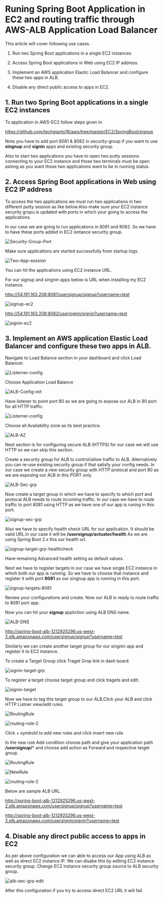 # Runing Spring Boot Application in EC2 and routing traffic through AWS-ALB Application Load Balancer

This article will cover following use cases.

 1. Run two Spring Boot applications in a single EC2 instances.

 2. Access Spring Boot applications in Web using EC2 IP address.

 3. Implement an AWS application Elastic Load Balancer and configure these two apps in ALB.

 4. Disable any direct public access to apps in EC2.
 

## 1. Run two Spring Boot applications in a single EC2 instances

To  application in AWS-EC2 follow steps given in 

https://github.com/techgiants19/aws/tree/master/EC2/SpringBoot/signup


Note you have to add port 8081 & 8082 in security-group if you want to use **singnup** and **signin** apps 
and existing security group.

Also to start two applications you have to open two putty sessions connecting to your EC2 instance 
and those two terminals must be open aslong as you want those two applications want to be in running status.


## 2. Access Spring Boot applications in Web using EC2 IP address

To access the two applications we must run two applications in two different putty session as like below.Also make sure your EC2 instance security gropu is updated with ports in which your going to access the applications.

In our case we are going to run applications in 8081 and 8082. So we have to have these ports added in EC2 isntance security group.

![Security-Group-Port](https://user-images.githubusercontent.com/54984988/64926851-a4d36e80-d7d0-11e9-9cb2-02f2335e7006.PNG)


Make sure applications are started successfully from startup logs.

![Two-App-session](https://user-images.githubusercontent.com/54984988/64926738-07c40600-d7cf-11e9-8bd3-8574d5536ba7.PNG)

You can hit the applications using EC2 instance URL.

For our signup and singnin apps below is URL when installing my EC2 instance.

http://54.191.163.208:8081/usersignup/signup?username=test

![signup-ec2](https://user-images.githubusercontent.com/54984988/64926877-fed43400-d7d0-11e9-8142-2232ca4d0ace.PNG)

http://54.191.163.208:8082/usersignin/signin?username=test

![signin-ec2](https://user-images.githubusercontent.com/54984988/64926878-04317e80-d7d1-11e9-8598-62b1c18979fd.PNG)

## 3. Implement an AWS application Elastic Load Balancer and configure these two apps in ALB.

Navigate to Load Balance section in your dashboard and click Load Balancer.


![Listerner-config](https://user-images.githubusercontent.com/54984988/64926950-152ebf80-d7d2-11e9-88b9-5412f7b17bdc.PNG)

Choose Application Load Balance

![ALB-Config-init](https://user-images.githubusercontent.com/54984988/64926954-2081eb00-d7d2-11e9-8a28-75f5a3edc704.PNG)

Have listener to point port 80 as we are going to expose our ALB in 80 port for all HTTP traffic.

![Listerner-config](https://user-images.githubusercontent.com/54984988/64926957-2a0b5300-d7d2-11e9-9b8f-801eb0f463d1.PNG)

Choose all Availability zone as its best practice.

![ALB-AZ](https://user-images.githubusercontent.com/54984988/64926968-46a78b00-d7d2-11e9-83b8-e0d9ccc31f9d.PNG)

Next section is for configuring secure ALB (HTTPS) for our case we will use HTTP so we can skip this section.

Create a security group for ALB to control/allow traffic to ALB. Alternatively you can re-use existing security group if that 
satisfy your config needs. In our case we create a new security group with HTTP protocal and port 80 as we are exposing our ALB in this PORT only.

![ALB-Sec-grp](https://user-images.githubusercontent.com/54984988/64927142-d0585800-d7d4-11e9-88d9-2c6bb72bd663.PNG)

Now create a target group in which we have to specify to which port and protocal ALB needs to route incoming traffic.
In our case we have to route traffic to port 8081 using HTTP as we have one of our app is runing in this port.

![signup-sec-grp](https://user-images.githubusercontent.com/54984988/64927180-4f4d9080-d7d5-11e9-89c6-3e12b56ab162.PNG)

Also we have to specify health check URL for our application. It should be valid URL.In our case it will be **/usersignup/actuator/health**
As we are using Spring Boot 2.x this our health url.


![signup-target-grp-healthcheck](https://user-images.githubusercontent.com/54984988/64927207-bc612600-d7d5-11e9-8ca0-21aa2170d3a2.PNG)

Have remaining Advanced health setting as default values.

Next we have to register targets in our case we have single EC2 instance in which both our app is running. So we have to choose that instance and register it with port **8081** as our singnup app is running in this port.


![signup-targets-8081](https://user-images.githubusercontent.com/54984988/64927243-37c2d780-d7d6-11e9-876b-075eb32c21fe.PNG)

Review your configurations and create. Now our ALB is ready to route traffic to 8081 port app.

Now you can hit your **signup** appliction using ALB DNS name.

![ALB-DNS](https://user-images.githubusercontent.com/54984988/64927278-ac961180-d7d6-11e9-914e-5366b8a844fb.PNG)

http://spring-boot-alb-1212925296.us-west-2.elb.amazonaws.com/usersignup/signup?username=test

Similarly we can create another target group for our singnin app and register it to EC2 instance.

To create a Target Group click Traget Grop link in dash board.

![signin-target-grp](https://user-images.githubusercontent.com/54984988/64927318-3fcf4700-d7d7-11e9-8a00-f246290fae3e.PNG)

To register a target choose target group and click tragets and edit.


![signin-target](https://user-images.githubusercontent.com/54984988/64927335-87ee6980-d7d7-11e9-98b6-869daa0ae384.PNG)

Now we have to tag this target group to our ALB.Click your ALB and click HTTP Listner view/edit rules.

![RoutingRule](https://user-images.githubusercontent.com/54984988/64927420-a4d76c80-d7d8-11e9-90e7-080928dbcd1d.PNG)

![routing-rule-2](https://user-images.githubusercontent.com/54984988/64927429-c46e9500-d7d8-11e9-956b-329954c1a4f7.PNG)

Click + symbold to add new rules and click insert new rule. 

In the new rule Add condition choose path and give your application path **/usersignup/*** and choose add action as Forward and respective target group.


![RoutingRule](https://user-images.githubusercontent.com/54984988/64927552-3eebe480-d7da-11e9-8505-122f6e070c56.PNG)


![NewRule](https://user-images.githubusercontent.com/54984988/64927556-4f9c5a80-d7da-11e9-8850-a67a5eabce88.PNG)


![routing-rule-2](https://user-images.githubusercontent.com/54984988/64927559-56c36880-d7da-11e9-9636-f708d256e69d.PNG)

Below are sample ALB URL.

http://spring-boot-alb-1212925296.us-west-2.elb.amazonaws.com/usersignup/signup?username=test

http://spring-boot-alb-1212925296.us-west-2.elb.amazonaws.com/usersignin/signin?username=test

## 4. Disable any direct public access to apps in EC2

As per above configuration we can able to access our App using ALB as well as direct EC2 instance IP. We can disabe this by editing EC2 instance security group. Change EC2 instance security group source to ALB security group.

![alb-sec-grp-edit](https://user-images.githubusercontent.com/54984988/64927609-0bf62080-d7db-11e9-8d76-ae1632dfa63e.PNG)

After this configuration if you try to access direct EC2 URL it will fail.












